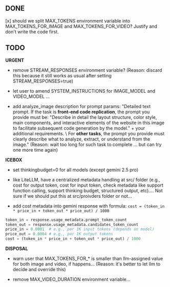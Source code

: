 ## DONE
[x] should we split MAX_TOKENS environment variable into MAX_TOKENS_FOR_IMAGE and MAX_TOKENS_FOR_VIDEO? Justify and don't write the code first.

## TODO
**URGENT**
- remove STREAM_RESPONSES environment variable? (Reason: discard this because it still works as usual after setting STREAM_RESPONSES=true)

- let user to amend SYSTEM_INSTRUCTIONS for IMAGE_MODEL and VIDEO_MODEL ... 

- add analyze_image description for prompt params: "Detailed text prompt. If the task is **front-end code replication**, the prompt you provide must be: "Describe in detail the layout structure, color style, main components, and interactive elements of the website in this image to facilitate subsequent code generation by the model." + your additional requirements. \ For **other tasks**, the prompt you provide must clearly describe what to analyze, extract, or understand from the image." (Reason: wait too long for such task to complete ... but can try one more time again)

**ICEBOX**

- set thinkingbudget=0 for all models (except gemini 2.5 pro)

- like LiteLLM, have a centralized metadata handling at src/ folder (e.g., cost for output token, cost for input token, check metadata like support function calling, support thinking budget, structured output, etc).... Not sure if we should put this at src/proivders folder or not...

- add cost metadata into gemini response with formula: `cost = (token_in * price_in + token_out * price_out) / 1000`

```py
token_in = response.usage_metadata.prompt_token_count
token_out = response.usage_metadata.candidates_token_count
price_in = 0.0001  # e.g., per 1K input tokens (depends on model)
price_out = 0.0004 # e.g., per 1K output tokens
cost = (token_in * price_in + token_out * price_out) / 1000
``` 


**DISPOSAL**

- warn user that MAX_TOKENS_FOR_* is smaller than llm-assigned value for both image and video, if happens... (Reason: it's better to let llm to decide and override this)


- remove MAX_VIDEO_DURATION environment variable...

